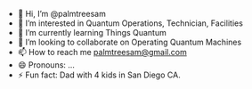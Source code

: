 - 👋 Hi, I’m @palmtreesam
- 👀 I’m interested in Quantum Operations, Technician, Facilities 
- 🌱 I’m currently learning Things Quantum
- 💞️ I’m looking to collaborate on Operating Quantum Machines
- 📫 How to reach me palmtreesam@gmail.com
- 😄 Pronouns: ...
- ⚡ Fun fact: Dad with 4 kids in San Diego CA.

<!---
palmtreesam/palmtreesam is a ✨ special ✨ repository because its `README.md` (this file) appears on your GitHub profile.
You can click the Preview link to take a look at your changes.
--->
